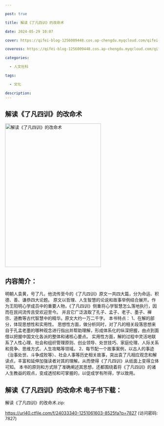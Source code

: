 ```yaml
---

post: true

title: 解读《了凡四训》的改命术

date: 2024-05-29 10:07

cover: https://qifei-blog-1256009448.cos.ap-chengdu.myqcloud.com/qifei-blog/65be2cff871b83018ac51fa9.jpg

coveross: https://qifei-blog-1256009448.cos.ap-chengdu.myqcloud.com/qifei-blog/65be2cff871b83018ac51fa9.jpg

categories:

  - 人文社科

tags:

  - 文化

description:
---
```




## 解读《了凡四训》的改命术
<img alt="解读《了凡四训》的改命术 " class="aligncenter loading" data-was-processed="true" decoding="async" fetchpriority="high" height="471" src="https://qifei-blog-1256009448.cos.ap-chengdu.myqcloud.com/qifei-blog/65be2cff871b83018ac51fa9.jpg" style="cursor: zoom-in;" width="314"/>

## 内容简介：

明朝人袁黄，号了凡，他流传至今的《了凡四训》原文一共四大篇，分为命运、积德、善、谦恭四大论题。 原文以哲理、人生智慧的论说和故事举例结合展开。作为王阳明心学成员中的重要人物，《了凡四训》侧重将心学智慧怎么落地执行，因而在民间流传且受欢迎至今。 并且它广泛汲取了孔子、孟子、老子、墨子、禅宗、道教等古代智慧中的精华。原文大约一万二千字。 本书特点： 1、在解的部分，体现思想性和实用性。 思想性方面，做分析同时，对了凡的相关段落思想来自于孔孟老墨的哪种观念进行指出并帮助理解，形成体系化的纵深把握，由点到面借以把握中国文化各派的整体和诸核心要点。 实用性方面，解的过程中灵活地联系了人性心理、社会和组织管理原则、创业领导、处世技巧、家庭伦理、人际关系和竞争、思维方式、人生攻略等领域。 2、每节配一个故事案例，以古人的事迹（治事处世、斗争成败等）、社会人事等历史相关故事，突出袁了凡相应观念和解读点，丰富和延伸加强读者对其的理解。从而使得《了凡四训》从纸面上变得立体可知。 本书的原则和方式除了准确阐述其思想，还都围绕着将《了凡四训》的诸人生教益的观点，变成透彻和可掌握的，以促成学有所得，学以致用。

## 解读《了凡四训》的改命术 电子书下载：



解读《了凡四训》的改命术.zip: 

https://url40.ctfile.com/f/24033340-1251061603-8525fa?p=7827 (访问密码: 7827)
